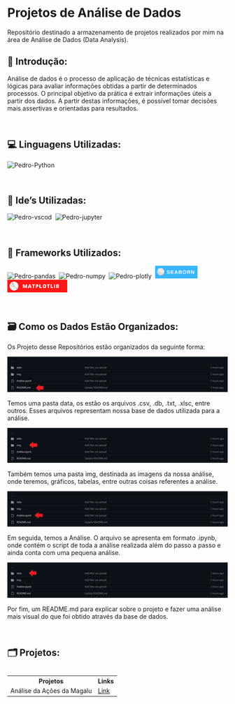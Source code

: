 # Projetos de Análise de Dados
Repositório destinado a armazenamento de projetos realizados por mim na área de Análise de Dados (Data Analysis).

## 📰&nbsp;Introdução:
Análise de dados é o processo de aplicação de técnicas estatísticas e lógicas para avaliar informações obtidas a partir de determinados processos. O principal objetivo da prática é extrair informações úteis a partir dos dados. A partir destas informações, é possível tomar decisões mais assertivas e orientadas para resultados. 

<br>

## 💻&nbsp;Linguagens Utilizadas:
<img alt="Pedro-Python" src="https://img.shields.io/badge/Python-14354C?style=for-the-badge&logo=python&logoColor=white">&nbsp;

<br>

## 📱&nbsp;Ide’s Utilizadas:
<img alt="Pedro-vscod" src="https://img.shields.io/badge/Visual_Studio_Code-0078D4?style=for-the-badge&logo=visual%20studio%20code&logoColor=white">&nbsp;
<img alt="Pedro-jupyter" src="https://img.shields.io/badge/jupyter-%23FA0F00.svg?style=for-the-badge&logo=jupyter&logoColor=white">&nbsp;

<br>

## 🧩&nbsp;Frameworks Utilizados:
<img alt="Pedro-pandas" src="https://img.shields.io/badge/pandas-%23150458.svg?style=for-the-badge&logo=pandas&logoColor=white">&nbsp;
<img alt="Pedro-numpy" src="https://img.shields.io/badge/numpy-%23013243.svg?style=for-the-badge&logo=numpy&logoColor=white">&nbsp;
<img alt="Pedro-plotly" src="https://img.shields.io/badge/Plotly-%233F4F75.svg?style=for-the-badge&logo=plotly&logoColor=white">&nbsp;
<img alt="Pedro-seabron" height="29" src="https://github.com/pedrrocabral/Projeto-de-Machine-Learning/blob/f47d5cdc5e589d36542d1d370818e35c60a17d14/img/seaborn_bdges.png">&nbsp;
<img alt="Pedro-matplotlib" height="29" src="https://github.com/pedrrocabral/Projeto-de-Machine-Learning/blob/837a171c5e8e1e4a2d3303123b98e04c699d804a/img/Matplotlib.png">&nbsp;

<br>

## 🗃️&nbsp;Como os Dados Estão Organizados:
Os Projeto desse Repositórios estão organizados da seguinte forma:

<img src="https://github.com/pedrrocabral/Analise-de-dados/blob/73144c97665b4b05f7097a708eb315b03c7831d2/img/dados1.png">

Temos uma pasta data, os estão os arquivos .csv, .db, .txt, .xlsc, entre outros. Esses arquivos representam nossa base de dados utilizada para a análise.


<img src="https://github.com/pedrrocabral/Analise-de-dados/blob/73144c97665b4b05f7097a708eb315b03c7831d2/img/img.png">

Também temos uma pasta img, destinada as imagens da nossa análise, onde teremos, gráficos, tabelas, entre outras coisas referentes a análise.


<img src="https://github.com/pedrrocabral/Analise-de-dados/blob/73144c97665b4b05f7097a708eb315b03c7831d2/img/analise.png">

Em seguida, temos a Análise. O arquivo se apresenta em formato .ipynb, onde contém o script de toda a análise realizada além do passo a passo e ainda conta com uma pequena análise.


<img src="https://github.com/pedrrocabral/Analise-de-dados/blob/73144c97665b4b05f7097a708eb315b03c7831d2/img/readme1.png">

Por fim, um README.md para explicar sobre o projeto e fazer uma análise mais visual do que foi obtido através da base de dados.

<br>

## 🗂️&nbsp;Projetos:

<table align="left">
  <thread>
    <th>Projetos</th><th>Links</th>
    <tr><td>Análise da Ações da Magalu</td><td><a href="https://github.com/pedrrocabral/Analise-de-dados/tree/main/Projetos/A%C3%A7%C3%B5es%20da%20Magalu">Link<a></td></tr>
  </thread>
</table>
